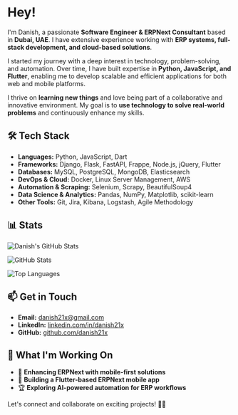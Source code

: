# Hey!

I'm Danish, a passionate **Software Engineer & ERPNext Consultant** based in **Dubai, UAE**. I have extensive experience working with **ERP systems, full-stack development, and cloud-based solutions**.

I started my journey with a deep interest in technology, problem-solving, and automation. Over time, I have built expertise in **Python, JavaScript, and Flutter**, enabling me to develop scalable and efficient applications for both web and mobile platforms.

I thrive on **learning new things** and love being part of a collaborative and innovative environment. My goal is to **use technology to solve real-world problems** and continuously enhance my skills.

## 🛠️ Tech Stack

- **Languages:** Python, JavaScript, Dart
- **Frameworks:** Django, Flask, FastAPI, Frappe, Node.js, jQuery, Flutter
- **Databases:** MySQL, PostgreSQL, MongoDB, Elasticsearch
- **DevOps & Cloud:** Docker, Linux Server Management, AWS
- **Automation & Scraping:** Selenium, Scrapy, BeautifulSoup4
- **Data Science & Analytics:** Pandas, NumPy, Matplotlib, scikit-learn
- **Other Tools:** Git, Jira, Kibana, Logstash, Agile Methodology

## 📊 Stats
![Danish's GitHub Stats](https://github-readme-stats.vercel.app/api?username=danishgd&show_icons=true&theme=radical)

![GitHub Stats](https://github-readme-stats.vercel.app/api?username=danish21x&show_icons=true&theme=radical)

![Top Languages](https://github-readme-stats.vercel.app/api/top-langs/?username=danish21x&layout=compact&theme=radical)

## 📫 Get in Touch

- **Email:** [danish21x@gmail.com](mailto:danish21x@gmail.com)
- **LinkedIn:** [linkedin.com/in/danish21x](https://linkedin.com/in/danish21x)
- **GitHub:** [github.com/danish21x](https://github.com/danish21x)

## 🌱 What I'm Working On
- 🚀 **Enhancing ERPNext with mobile-first solutions**
- 📲 **Building a Flutter-based ERPNext mobile app**
- 🏆 **Exploring AI-powered automation for ERP workflows**

Let's connect and collaborate on exciting projects! 🎯🚀

